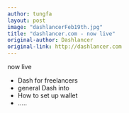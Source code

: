 ```yaml
---
author: tungfa
layout: post
image: "dashlancerFeb19th.jpg"
title: "dashlancer.com - now live"
original-author: Dashlancer
original-link: http://dashlancer.com
---
```


now live
- Dash for freelancers
- general Dash into
- How to set up wallet 
- .....
